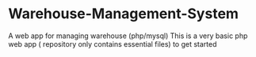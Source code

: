 # Warehouse-Management-System
A web app for managing warehouse (php/mysql)
This is a very basic php web app ( repository  only contains essential files) to get started
